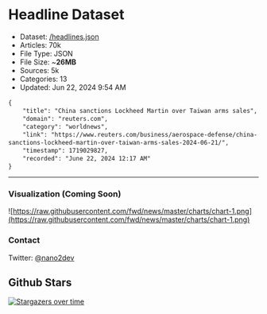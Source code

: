# Headline Dataset

- Dataset: [/headlines.json](https://raw.githubusercontent.com/fwd/news/master/headlines.json) 
- Articles: 70k
- File Type: JSON
- File Size: ~**26MB**
- Sources: 5k
- Categories: 13
- Updated: Jun 22, 2024 9:54 AM

```
{
    "title": "China sanctions Lockheed Martin over Taiwan arms sales",
    "domain": "reuters.com",
    "category": "worldnews",
    "link": "https://www.reuters.com/business/aerospace-defense/china-sanctions-lockheed-martin-over-taiwan-arms-sales-2024-06-21/",
    "timestamp": 1719029827,
    "recorded": "June 22, 2024 12:17 AM"
}
```

---

### Visualization (Coming Soon)

![https://raw.githubusercontent.com/fwd/news/master/charts/chart-1.png](https://raw.githubusercontent.com/fwd/news/master/charts/chart-1.png)

### Contact 

Twitter: [@nano2dev](https://twitter.com/nano2dev)

## Github Stars

[![Stargazers over time](https://starchart.cc/fwd/news.svg)](https://starchart.cc/fwd/news)
